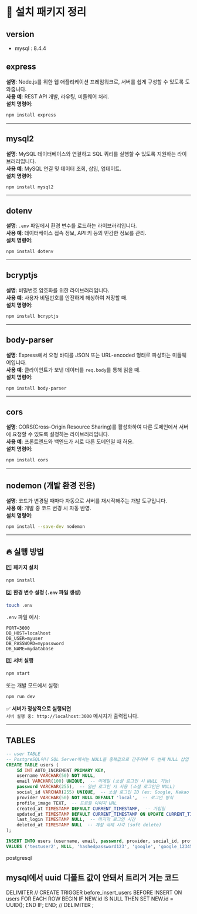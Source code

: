 # 📌 설치 패키지 정리

## version

- mysql : 8.4.4

## express

**설명**: Node.js를 위한 웹 애플리케이션 프레임워크로, 서버를 쉽게 구성할 수 있도록 도와줍니다.  
**사용 예**: REST API 개발, 라우팅, 미들웨어 처리.  
**설치 명령어**:

```sh
npm install express
```

---

## mysql2

**설명**: MySQL 데이터베이스와 연결하고 SQL 쿼리를 실행할 수 있도록 지원하는 라이브러리입니다.  
**사용 예**: MySQL 연결 및 데이터 조회, 삽입, 업데이트.  
**설치 명령어**:

```sh
npm install mysql2
```

---

## dotenv

**설명**: `.env` 파일에서 환경 변수를 로드하는 라이브러리입니다.  
**사용 예**: 데이터베이스 접속 정보, API 키 등의 민감한 정보를 관리.  
**설치 명령어**:

```sh
npm install dotenv
```

---

## bcryptjs

**설명**: 비밀번호 암호화를 위한 라이브러리입니다.  
**사용 예**: 사용자 비밀번호를 안전하게 해싱하여 저장할 때.  
**설치 명령어**:

```sh
npm install bcryptjs
```

---

## body-parser

**설명**: Express에서 요청 바디를 JSON 또는 URL-encoded 형태로 파싱하는 미들웨어입니다.  
**사용 예**: 클라이언트가 보낸 데이터를 `req.body`를 통해 읽을 때.  
**설치 명령어**:

```sh
npm install body-parser
```

---

## cors

**설명**: CORS(Cross-Origin Resource Sharing)를 활성화하여 다른 도메인에서 서버에 요청할 수 있도록 설정하는 라이브러리입니다.  
**사용 예**: 프론트엔드와 백엔드가 서로 다른 도메인일 때 허용.  
**설치 명령어**:

```sh
npm install cors
```

---

## nodemon (개발 환경 전용)

**설명**: 코드가 변경될 때마다 자동으로 서버를 재시작해주는 개발 도구입니다.  
**사용 예**: 개발 중 코드 변경 시 자동 반영.  
**설치 명령어**:

```sh
npm install --save-dev nodemon
```

---

## 🔥 실행 방법

1️⃣ **패키지 설치**

```sh
npm install
```

2️⃣ **환경 변수 설정 (`.env` 파일 생성)**

```sh
touch .env
```

`.env` 파일 예시:

```env
PORT=3000
DB_HOST=localhost
DB_USER=myuser
DB_PASSWORD=mypassword
DB_NAME=mydatabase
```

3️⃣ **서버 실행**

```sh
npm start
```

또는 개발 모드에서 실행:

```sh
npm run dev
```

✅ **서버가 정상적으로 실행되면**  
`서버 실행 중: http://localhost:3000` 메시지가 출력됩니다.

---

## TABLES

```SQL
-- user TABLE
-- PostgreSQL이나 SQL Server에서는 NULL을 중복값으로 간주하여 두 번째 NULL 삽입 시 오류 발생 MYSQL은 괜찮다고 함
CREATE TABLE users (
    id INT AUTO_INCREMENT PRIMARY KEY,
    username VARCHAR(50) NOT NULL,
    email VARCHAR(100) UNIQUE,  -- 이메일 (소셜 로그인 시 NULL 가능)
    password VARCHAR(255),  -- 일반 로그인 시 사용 (소셜 로그인은 NULL)
    social_id VARCHAR(255) UNIQUE,  -- 소셜 로그인 ID (ex: Google, Kakao 등)
    provider VARCHAR(50) NOT NULL DEFAULT 'local',  -- 로그인 방식
    profile_image TEXT,  -- 프로필 이미지 URL
    created_at TIMESTAMP DEFAULT CURRENT_TIMESTAMP,  -- 가입일
    updated_at TIMESTAMP DEFAULT CURRENT_TIMESTAMP ON UPDATE CURRENT_TIMESTAMP,  -- 마지막 정보 수정일
    last_login TIMESTAMP NULL,  -- 마지막 로그인 시간
    deleted_at TIMESTAMP NULL  -- 계정 삭제 시각 (soft delete)
);

INSERT INTO users (username, email, password, provider, social_id, profile_image)
VALUES ('testuser2', NULL, 'hashedpassword123', 'google', 'google_123456789', 'https://example.com/avatar.png');


```

postgresql

## mysql에서 uuid 디폴트 값이 안돼서 트리거 거는 코드

DELIMITER //
CREATE TRIGGER before_insert_users
BEFORE INSERT ON users
FOR EACH ROW
BEGIN
IF NEW.id IS NULL THEN
SET NEW.id = UUID();
END IF;
END;
//
DELIMITER ;
